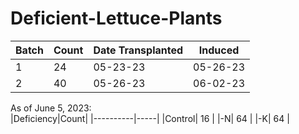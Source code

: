 # Deficient-Lettuce-Plants

|Batch|Count|Date Transplanted|Induced|
|-----|-----|-----------------|-------|
|  1  | 24 |   05-23-23   |05-26-23|
|  2  | 40 |   05-26-23   |06-02-23|

As of June 5, 2023:  
|Deficiency|Count|
|----------|-----|
|Control| 16 |
|-N| 64 |
|-K| 64 |
